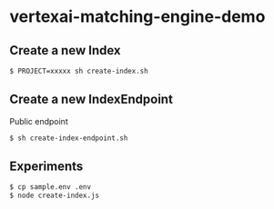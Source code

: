 # vertexai-matching-engine-demo

## Create a new Index

```sh
$ PROJECT=xxxxx sh create-index.sh
```

## Create a new IndexEndpoint

Public endpoint

```sh
$ sh create-index-endpoint.sh
```

## Experiments

```sh
$ cp sample.env .env
$ node create-index.js
```
